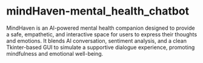 # mindHaven-mental_health_chatbot
MindHaven is an AI-powered mental health companion designed to provide a safe, empathetic, and interactive space for users to express their thoughts and emotions. It blends AI conversation, sentiment analysis, and a clean Tkinter-based GUI to simulate a supportive dialogue experience, promoting mindfulness and emotional well-being.
